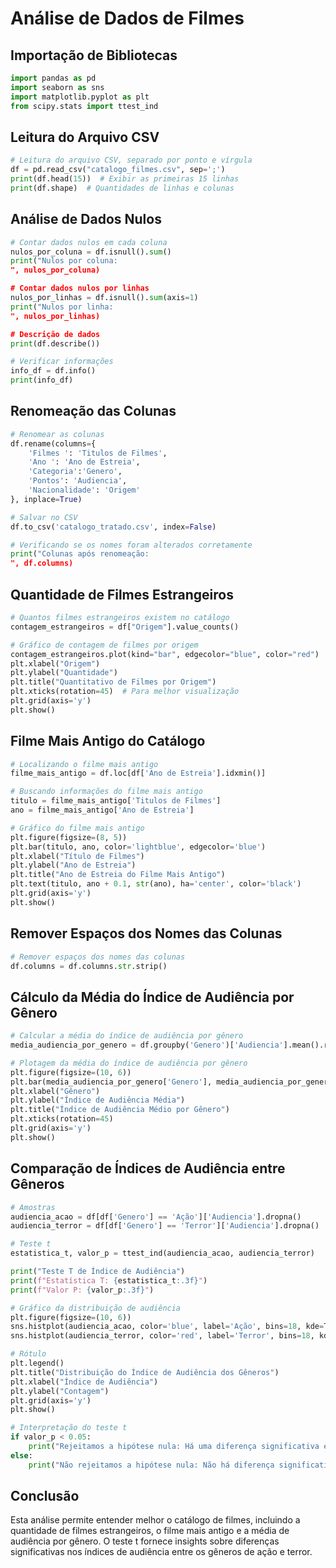 
# Análise de Dados de Filmes

## Importação de Bibliotecas
```python
import pandas as pd
import seaborn as sns
import matplotlib.pyplot as plt
from scipy.stats import ttest_ind
```

## Leitura do Arquivo CSV
```python
# Leitura do arquivo CSV, separado por ponto e vírgula
df = pd.read_csv("catalogo_filmes.csv", sep=';')  
print(df.head(15))  # Exibir as primeiras 15 linhas
print(df.shape)  # Quantidades de linhas e colunas
```

## Análise de Dados Nulos
```python
# Contar dados nulos em cada coluna
nulos_por_coluna = df.isnull().sum()
print("Nulos por coluna:
", nulos_por_coluna)

# Contar dados nulos por linhas
nulos_por_linhas = df.isnull().sum(axis=1)
print("Nulos por linha:
", nulos_por_linhas)

# Descrição de dados
print(df.describe())

# Verificar informações
info_df = df.info()
print(info_df)
```

## Renomeação das Colunas
```python
# Renomear as colunas
df.rename(columns={
    'Filmes ': 'Titulos de Filmes', 
    'Ano ': 'Ano de Estreia',
    'Categoria':'Genero', 
    'Pontos': 'Audiencia', 
    'Nacionalidade': 'Origem'
}, inplace=True)

# Salvar no CSV
df.to_csv('catalogo_tratado.csv', index=False)

# Verificando se os nomes foram alterados corretamente
print("Colunas após renomeação:
", df.columns)
```

## Quantidade de Filmes Estrangeiros
```python
# Quantos filmes estrangeiros existem no catálogo
contagem_estrangeiros = df["Origem"].value_counts()

# Gráfico de contagem de filmes por origem
contagem_estrangeiros.plot(kind="bar", edgecolor="blue", color="red")
plt.xlabel("Origem")
plt.ylabel("Quantidade")
plt.title("Quantitativo de Filmes por Origem")
plt.xticks(rotation=45)  # Para melhor visualização
plt.grid(axis='y')
plt.show()
```

## Filme Mais Antigo do Catálogo
```python
# Localizando o filme mais antigo
filme_mais_antigo = df.loc[df['Ano de Estreia'].idxmin()]

# Buscando informações do filme mais antigo
titulo = filme_mais_antigo['Titulos de Filmes']
ano = filme_mais_antigo['Ano de Estreia']

# Gráfico do filme mais antigo
plt.figure(figsize=(8, 5))
plt.bar(titulo, ano, color='lightblue', edgecolor='blue')
plt.xlabel("Título de Filmes")
plt.ylabel("Ano de Estreia")
plt.title("Ano de Estreia do Filme Mais Antigo")
plt.text(titulo, ano + 0.1, str(ano), ha='center', color='black')
plt.grid(axis='y')
plt.show()
```

## Remover Espaços dos Nomes das Colunas
```python
# Remover espaços dos nomes das colunas
df.columns = df.columns.str.strip()
```

## Cálculo da Média do Índice de Audiência por Gênero
```python
# Calcular a média do índice de audiência por gênero
media_audiencia_por_genero = df.groupby('Genero')['Audiencia'].mean().reset_index()

# Plotagem da média do índice de audiência por gênero
plt.figure(figsize=(10, 6))
plt.bar(media_audiencia_por_genero['Genero'], media_audiencia_por_genero['Audiencia'], color='pink', edgecolor='blue')
plt.xlabel("Gênero")
plt.ylabel("Índice de Audiência Média")
plt.title("Índice de Audiência Médio por Gênero")
plt.xticks(rotation=45)
plt.grid(axis='y')
plt.show()
```

## Comparação de Índices de Audiência entre Gêneros
```python
# Amostras
audiencia_acao = df[df['Genero'] == 'Ação']['Audiencia'].dropna()
audiencia_terror = df[df['Genero'] == 'Terror']['Audiencia'].dropna()

# Teste t 
estatistica_t, valor_p = ttest_ind(audiencia_acao, audiencia_terror)

print("Teste T de Índice de Audiência")
print(f"Estatística T: {estatistica_t:.3f}")
print(f"Valor P: {valor_p:.3f}")

# Gráfico da distribuição de audiência
plt.figure(figsize=(10, 6))
sns.histplot(audiencia_acao, color='blue', label='Ação', bins=18, kde=True)
sns.histplot(audiencia_terror, color='red', label='Terror', bins=18, kde=True)

# Rótulo
plt.legend()
plt.title("Distribuição do Índice de Audiência dos Gêneros")
plt.xlabel("Índice de Audiência")
plt.ylabel("Contagem")
plt.grid(axis='y')
plt.show()

# Interpretação do teste t
if valor_p < 0.05:
    print("Rejeitamos a hipótese nula: Há uma diferença significativa entre os índices de audiência.")
else:
    print("Não rejeitamos a hipótese nula: Não há diferença significativa entre os índices de audiência.")
```

## Conclusão
Esta análise permite entender melhor o catálogo de filmes, incluindo a quantidade de filmes estrangeiros, o filme mais antigo e a média de audiência por gênero. O teste t fornece insights sobre diferenças significativas nos índices de audiência entre os gêneros de ação e terror.
